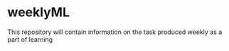 # weeklyML
This repository will contain information on the task produced weekly as a part of learning
